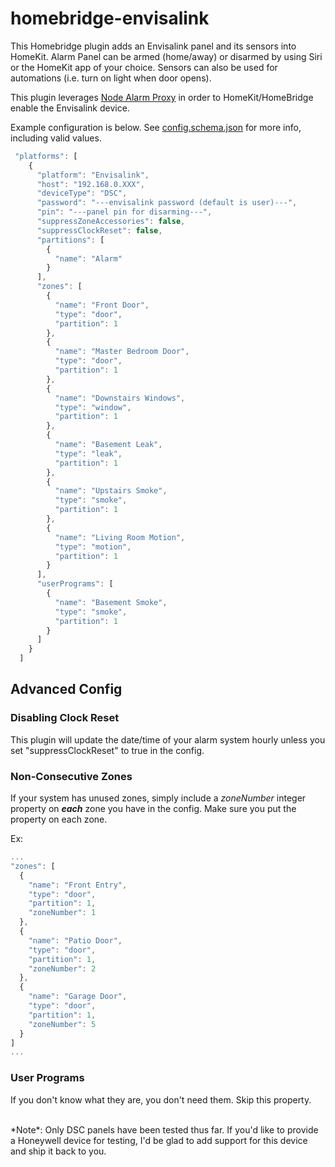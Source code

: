 # homebridge-envisalink
This Homebridge plugin adds an Envisalink panel and its sensors into HomeKit.
Alarm Panel can be armed (home/away) or disarmed by using Siri or the HomeKit app of your
choice.  Sensors can also be used for automations (i.e. turn on light when door opens).
 
This plugin leverages [Node Alarm Proxy](https://www.npmjs.com/package/nodealarmproxy)
in order to HomeKit/HomeBridge enable the Envisalink device.

Example configuration is below.  See [config.schema.json](./blob/master/config.schema.json) for more info, including valid values.

```javascript
 "platforms": [
    {
      "platform": "Envisalink",
      "host": "192.168.0.XXX",
      "deviceType": "DSC",
      "password": "---envisalink password (default is user)---",
      "pin": "---panel pin for disarming---",
      "suppressZoneAccessories": false,
      "suppressClockReset": false,
      "partitions": [
        {
          "name": "Alarm"
        }
      ],
      "zones": [
        {
          "name": "Front Door",
          "type": "door",
          "partition": 1
        },
        {
          "name": "Master Bedroom Door",
          "type": "door",
          "partition": 1
        },
        {
          "name": "Downstairs Windows",
          "type": "window",
          "partition": 1
        },
        {
          "name": "Basement Leak",
          "type": "leak",
          "partition": 1
        },
        {
          "name": "Upstairs Smoke",
          "type": "smoke",
          "partition": 1
        },
        {
          "name": "Living Room Motion",
          "type": "motion",
          "partition": 1
        }
      ],
      "userPrograms": [
        {
          "name": "Basement Smoke",
          "type": "smoke",
          "partition": 1
        }
      ]
    }
  ]
```

## Advanced Config
### Disabling Clock Reset
This plugin will update the date/time of your alarm system hourly unless you set "suppressClockReset" to true in the config.

### Non-Consecutive Zones
If your system has unused zones, simply include a *zoneNumber* integer property on ***each*** zone you have in the config. Make sure you put the property on each zone.

Ex:
```javascript
...
"zones": [
  {
    "name": "Front Entry",
    "type": "door",
    "partition": 1,
    "zoneNumber": 1
  },
  {
    "name": "Patio Door",
    "type": "door",
    "partition": 1,
    "zoneNumber": 2
  },
  {
    "name": "Garage Door",
    "type": "door",
    "partition": 1,
    "zoneNumber": 5
  }
]
...
```

### User Programs
If you don't know what they are, you don't need them.  Skip this property.

<br />
*Note*: Only DSC panels have been tested thus far.  If you'd like to provide a Honeywell device for testing, I'd be glad to add support for this device and ship it back to you.